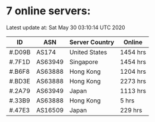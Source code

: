 # 7 online servers:

Latest update at: Sat May 30 03:10:14 UTC 2020

| ID | ASN | Server Country | Online |
| -- | --- | -------------- | ------ |
| #.D09B | AS174 | United States | 1454 hrs |
| #.7F1D | AS63949 | Singapore | 1454 hrs |
| #.B6F8 | AS63888 | Hong Kong | 1204 hrs |
| #.BD3E | AS63888 | Hong Kong | 2273 hrs |
| #.2A79 | AS63949 | Japan | 1113 hrs |
| #.33B9 | AS63888 | Hong Kong | 5 hrs |
| #.47E3 | AS16509 | Japan | 229 hrs |

